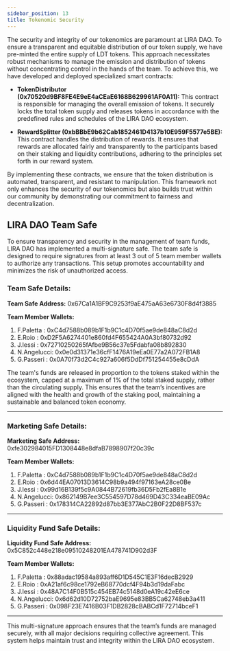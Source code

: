 ```yaml
---
sidebar_position: 13
title: Tokenomic Security
---
```


The security and integrity of our tokenomics are paramount at LIRA DAO. To ensure a transparent and equitable distribution of our token supply, we have pre-minted the entire supply of LDT tokens. This approach necessitates robust mechanisms to manage the emission and distribution of tokens without concentrating control in the hands of the team. To achieve this, we have developed and deployed specialized smart contracts:

- **TokenDistributor (0x70520d9BF8FE4E9eE4aCEaE6168B629961AF0A11):** This contract is responsible for managing the overall emission of tokens. It securely locks the total token supply and releases tokens in accordance with the predefined rules and schedules of the LIRA DAO ecosystem.

- **RewardSplitter (0xbBBbE9b62Cab1852461D4137b10E959F5577e5BE):** This contract handles the distribution of rewards. It ensures that rewards are allocated fairly and transparently to the participants based on their staking and liquidity contributions, adhering to the principles set forth in our reward system.

By implementing these contracts, we ensure that the token distribution is automated, transparent, and resistant to manipulation. This framework not only enhances the security of our tokenomics but also builds trust within our community by demonstrating our commitment to fairness and decentralization.


## LIRA DAO Team Safe
To ensure transparency and security in the management of team funds, LIRA DAO has implemented a multi-signature safe. The team safe is designed to require signatures from at least 3 out of 5 team member wallets to authorize any transactions. This setup promotes accountability and minimizes the risk of unauthorized access.

### Team Safe Details:

**Team Safe Address:** 0x67Ca1A1BF9C9253f9aE475aA63e6730F8d4f3885

**Team Member Wallets:** 
1. F.Paletta  : 0xC4d7588b089b1F1b9C1c4D70f5ae9de848aC8d2d
2. E.Roio     : 0xD2F5A6274401e860fd4F655424A0A3bf80732d92
3. J.Iessi    : 0x72710250265fAfbe9B56c37e5Fdabfa08b892830
4. N.Angelucci: 0x0e0d31371e36cfF1476A19eEa0E77a2A072FB1A8
5. G.Passeri  : 0x0A70f73d2C4c927a606f5DdDf751254455e8cDdA

 The team's funds are released in proportion to the tokens staked within the ecosystem, capped at a maximum of 1% of the total staked supply, rather than the circulating supply. This ensures that the team’s incentives are aligned with the health and growth of the staking pool, maintaining a sustainable and balanced token economy.

---

### Marketing Safe Details:

**Marketing Safe Address:** 0xfe302984015FD1308448e8dfaB7898907f20c39c

**Team Member Wallets:**
1. F.Paletta  : 0xC4d7588b089b1F1b9C1c4D70f5ae9de848aC8d2d 
2. E.Roio     : 0x6d44EA07013D3614C98b9a494f97163eA28ce0Be
3. J.Iessi    : 0x99d16B139f5c9A0844B72619fb36D5Fb2fEa8B1e
4. N.Angelucci: 0x862149B7ee3C554597D78d469D43C334eaBE09Ac
5. G.Passeri  : 0x178314CA22892d87bb3E377AbC2B0F22D8BF537c

---

### Liquidity Fund Safe Details:

**Liquidity Fund Safe Address:** 0x5C852c448e218e09510248201EA478741D902d3F

**Team Member Wallets:**
1. F.Paletta  : 0x88adac19584a893aff6D1D545C1E3F16decB2929
2. E.Roio     : 0xA21af6c98ce1792eB68770dcf4F94b3d19daFabc
3. J.Iessi    : 0x48A7C14F0B515c454EB74c5148d0eA19c42eE6ce
4. N.Angelucci: 0x6d62d10D72752baE9695e83BB5Ca62748eb3a411
5. G.Passeri  : 0x098F23E7416B03F1DB2828cBABCd1F72714bceF1

---

This multi-signature approach ensures that the team’s funds are managed securely, with all major decisions requiring collective agreement. This system helps maintain trust and integrity within the LIRA DAO ecosystem.